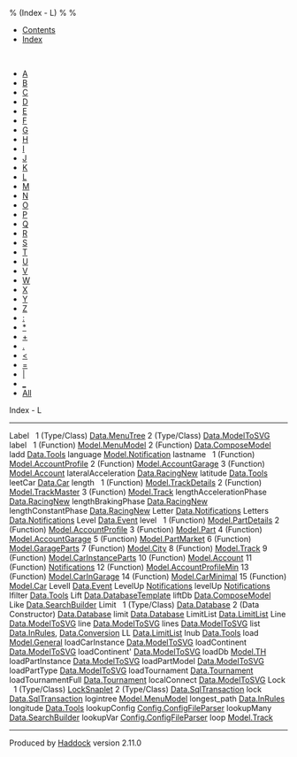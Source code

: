 % (Index - L)
% 
% 

-   [Contents](index.html)
-   [Index](doc-index.html)

 

-   [A](doc-index-A.html)
-   [B](doc-index-B.html)
-   [C](doc-index-C.html)
-   [D](doc-index-D.html)
-   [E](doc-index-E.html)
-   [F](doc-index-F.html)
-   [G](doc-index-G.html)
-   [H](doc-index-H.html)
-   [I](doc-index-I.html)
-   [J](doc-index-J.html)
-   [K](doc-index-K.html)
-   [L](doc-index-L.html)
-   [M](doc-index-M.html)
-   [N](doc-index-N.html)
-   [O](doc-index-O.html)
-   [P](doc-index-P.html)
-   [Q](doc-index-Q.html)
-   [R](doc-index-R.html)
-   [S](doc-index-S.html)
-   [T](doc-index-T.html)
-   [U](doc-index-U.html)
-   [V](doc-index-V.html)
-   [W](doc-index-W.html)
-   [X](doc-index-X.html)
-   [Y](doc-index-Y.html)
-   [Z](doc-index-Z.html)
-   [:](doc-index-58.html)
-   [\*](doc-index-42.html)
-   [+](doc-index-43.html)
-   [.](doc-index-46.html)
-   [\<](doc-index-60.html)
-   [=](doc-index-61.html)
-   [|](doc-index-124.html)
-   [\_](doc-index-95.html)
-   [All](doc-index-All.html)

Index - L

  ------------------------- ------------------------------------------------------------------------------------------
  Label                      
  1 (Type/Class)            [Data.MenuTree](Data-MenuTree.html#t:Label)
  2 (Type/Class)            [Data.ModelToSVG](Data-ModelToSVG.html#t:Label)
  label                      
  1 (Function)              [Model.MenuModel](Model-MenuModel.html#v:label)
  2 (Function)              [Data.ComposeModel](Data-ComposeModel.html#v:label)
  ladd                      [Data.Tools](Data-Tools.html#v:ladd)
  language                  [Model.Notification](Model-Notification.html#v:language)
  lastname                   
  1 (Function)              [Model.AccountProfile](Model-AccountProfile.html#v:lastname)
  2 (Function)              [Model.AccountGarage](Model-AccountGarage.html#v:lastname)
  3 (Function)              [Model.Account](Model-Account.html#v:lastname)
  lateralAcceleration       [Data.RacingNew](Data-RacingNew.html#v:lateralAcceleration)
  latitude                  [Data.Tools](Data-Tools.html#v:latitude)
  leetCar                   [Data.Car](Data-Car.html#v:leetCar)
  length                     
  1 (Function)              [Model.TrackDetails](Model-TrackDetails.html#v:length)
  2 (Function)              [Model.TrackMaster](Model-TrackMaster.html#v:length)
  3 (Function)              [Model.Track](Model-Track.html#v:length)
  lengthAccelerationPhase   [Data.RacingNew](Data-RacingNew.html#v:lengthAccelerationPhase)
  lengthBrakingPhase        [Data.RacingNew](Data-RacingNew.html#v:lengthBrakingPhase)
  lengthConstantPhase       [Data.RacingNew](Data-RacingNew.html#v:lengthConstantPhase)
  Letter                    [Data.Notifications](Data-Notifications.html#t:Letter)
  Letters                   [Data.Notifications](Data-Notifications.html#t:Letters)
  Level                     [Data.Event](Data-Event.html#v:Level)
  level                      
  1 (Function)              [Model.PartDetails](Model-PartDetails.html#v:level)
  2 (Function)              [Model.AccountProfile](Model-AccountProfile.html#v:level)
  3 (Function)              [Model.Part](Model-Part.html#v:level)
  4 (Function)              [Model.AccountGarage](Model-AccountGarage.html#v:level)
  5 (Function)              [Model.PartMarket](Model-PartMarket.html#v:level)
  6 (Function)              [Model.GarageParts](Model-GarageParts.html#v:level)
  7 (Function)              [Model.City](Model-City.html#v:level)
  8 (Function)              [Model.Track](Model-Track.html#v:level)
  9 (Function)              [Model.CarInstanceParts](Model-CarInstanceParts.html#v:level)
  10 (Function)             [Model.Account](Model-Account.html#v:level)
  11 (Function)             [Notifications](Notifications.html#v:level)
  12 (Function)             [Model.AccountProfileMin](Model-AccountProfileMin.html#v:level)
  13 (Function)             [Model.CarInGarage](Model-CarInGarage.html#v:level)
  14 (Function)             [Model.CarMinimal](Model-CarMinimal.html#v:level)
  15 (Function)             [Model.Car](Model-Car.html#v:level)
  LevelI                    [Data.Event](Data-Event.html#v:LevelI)
  LevelUp                   [Notifications](Notifications.html#v:LevelUp)
  levelUp                   [Notifications](Notifications.html#v:levelUp)
  lfilter                   [Data.Tools](Data-Tools.html#v:lfilter)
  Lift                      [Data.DatabaseTemplate](Data-DatabaseTemplate.html#v:Lift)
  liftDb                    [Data.ComposeModel](Data-ComposeModel.html#v:liftDb)
  Like                      [Data.SearchBuilder](Data-SearchBuilder.html#v:Like)
  Limit                      
  1 (Type/Class)            [Data.Database](Data-Database.html#t:Limit)
  2 (Data Constructor)      [Data.Database](Data-Database.html#v:Limit)
  limit                     [Data.Database](Data-Database.html#v:limit)
  LimitList                 [Data.LimitList](Data-LimitList.html#t:LimitList)
  Line                      [Data.ModelToSVG](Data-ModelToSVG.html#v:Line)
  line                      [Data.ModelToSVG](Data-ModelToSVG.html#v:line)
  lines                     [Data.ModelToSVG](Data-ModelToSVG.html#v:lines)
  list                      [Data.InRules](Data-InRules.html#v:list), [Data.Conversion](Data-Conversion.html#v:list)
  LL                        [Data.LimitList](Data-LimitList.html#v:LL)
  lnub                      [Data.Tools](Data-Tools.html#v:lnub)
  load                      [Model.General](Model-General.html#v:load)
  loadCarInstance           [Data.ModelToSVG](Data-ModelToSVG.html#v:loadCarInstance)
  loadContinent             [Data.ModelToSVG](Data-ModelToSVG.html#v:loadContinent)
  loadContinent'            [Data.ModelToSVG](Data-ModelToSVG.html#v:loadContinent-39-)
  loadDb                    [Model.TH](Model-TH.html#v:loadDb)
  loadPartInstance          [Data.ModelToSVG](Data-ModelToSVG.html#v:loadPartInstance)
  loadPartModel             [Data.ModelToSVG](Data-ModelToSVG.html#v:loadPartModel)
  loadPartType              [Data.ModelToSVG](Data-ModelToSVG.html#v:loadPartType)
  loadTournament            [Data.Tournament](Data-Tournament.html#v:loadTournament)
  loadTournamentFull        [Data.Tournament](Data-Tournament.html#v:loadTournamentFull)
  localConnect              [Data.ModelToSVG](Data-ModelToSVG.html#v:localConnect)
  Lock                       
  1 (Type/Class)            [LockSnaplet](LockSnaplet.html#t:Lock)
  2 (Type/Class)            [Data.SqlTransaction](Data-SqlTransaction.html#t:Lock)
  lock                      [Data.SqlTransaction](Data-SqlTransaction.html#v:lock)
  logintree                 [Model.MenuModel](Model-MenuModel.html#v:logintree)
  longest\_path             [Data.InRules](Data-InRules.html#v:longest_path)
  longitude                 [Data.Tools](Data-Tools.html#v:longitude)
  lookupConfig              [Config.ConfigFileParser](Config-ConfigFileParser.html#v:lookupConfig)
  lookupMany                [Data.SearchBuilder](Data-SearchBuilder.html#v:lookupMany)
  lookupVar                 [Config.ConfigFileParser](Config-ConfigFileParser.html#v:lookupVar)
  loop                      [Model.Track](Model-Track.html#v:loop)
  ------------------------- ------------------------------------------------------------------------------------------

Produced by [Haddock](http://www.haskell.org/haddock/) version 2.11.0
